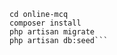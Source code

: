 ```git clone https://github.com/raihanul94-cse/mcq-app-with-laravel-7.git
cd online-mcq
composer install
php artisan migrate
php artisan db:seed```
